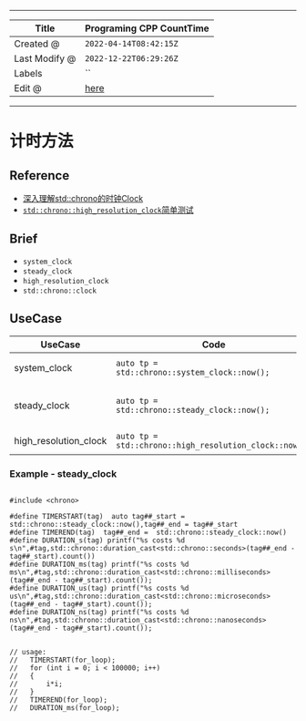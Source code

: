 -----

| Title         | Programing CPP CountTime                            |
| ------------- | --------------------------------------------------- |
| Created @     | `2022-04-14T08:42:15Z`                              |
| Last Modify @ | `2022-12-22T06:29:26Z`                              |
| Labels        | \`\`                                                |
| Edit @        | [here](https://github.com/junxnone/xwiki/issues/84) |

-----

# 计时方法

## Reference

  - [深入理解std::chrono的时钟Clock
    ](https://www.cnblogs.com/zhongpan/p/7490657.html)
  - [`std::chrono::high_resolution_clock`简单测试](https://zhuanlan.zhihu.com/p/496261328)

## Brief

  - `system_clock`
  - `steady_clock`
  - `high_resolution_clock`
  - `std::chrono::clock`

## UseCase

| UseCase                 | Code                                                   | Description          |
| ----------------------- | ------------------------------------------------------ | -------------------- |
| system\_clock           | `auto tp = std::chrono::system_clock::now();`          | 系统时钟，可能被更改           |
| steady\_clock           | `auto tp = std::chrono::steady_clock::now();`          | 单调时钟，只会增长，用于计时       |
| high\_resolution\_clock | `auto tp = std::chrono::high_resolution_clock::now();` | 高精度版本 `steady_clock` |

### Example - steady\_clock

``` 

#include <chrono>

#define TIMERSTART(tag)  auto tag##_start = std::chrono::steady_clock::now(),tag##_end = tag##_start
#define TIMEREND(tag)  tag##_end =  std::chrono::steady_clock::now()
#define DURATION_s(tag) printf("%s costs %d s\n",#tag,std::chrono::duration_cast<std::chrono::seconds>(tag##_end - tag##_start).count())
#define DURATION_ms(tag) printf("%s costs %d ms\n",#tag,std::chrono::duration_cast<std::chrono::milliseconds>(tag##_end - tag##_start).count());
#define DURATION_us(tag) printf("%s costs %d us\n",#tag,std::chrono::duration_cast<std::chrono::microseconds>(tag##_end - tag##_start).count());
#define DURATION_ns(tag) printf("%s costs %d ns\n",#tag,std::chrono::duration_cast<std::chrono::nanoseconds>(tag##_end - tag##_start).count());


// usage:
//   TIMERSTART(for_loop);
//   for (int i = 0; i < 100000; i++)
//   {
//       i*i;
//   }
//   TIMEREND(for_loop);
//   DURATION_ms(for_loop);
```
